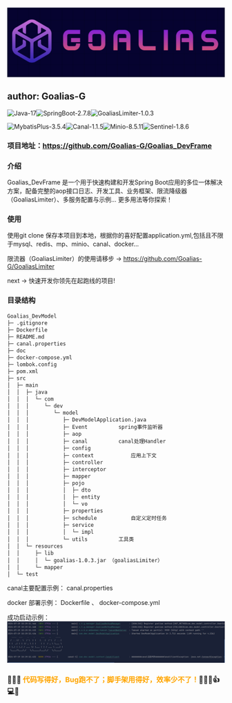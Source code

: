 ![logo.png](doc/logo.png)

## author: Goalias-G


![Java-17](https://img.shields.io/badge/Java-17.0.9-blue)![SpringBoot-2.7.8](https://img.shields.io/badge/SpringBoot-2.7.8-green)![GoaliasLimiter-1.0.3](https://img.shields.io/badge/GoaliasLimiter-1.0.3.RELEASE-purple)

![MybatisPlus-3.5.4](https://img.shields.io/badge/MybatisPlus-3.5.4.RELEASE-orange)![Canal-1.1.5](https://img.shields.io/badge/Canal-1.1.5.RELEASE-orange)![Minio-8.5.11](https://img.shields.io/badge/Minio-8.5.11.RELEASE-orange)![Sentinel-1.8.6](https://img.shields.io/badge/Sentinel-1.8.6.RELEASE-orange)

### 项目地址：https://github.com/Goalias-G/Goalias_DevFrame

### 介绍

Goalias_DevFrame 是一个用于快速构建和开发Spring Boot应用的多位一体解决方案，配备完整的aop接口日志、开发工具、业务框架、限流降级器（GoaliasLimiter）、多服务配置与示例... 更多用法等你探索！


### 使用

使用git clone 保存本项目到本地，根据你的喜好配置application.yml,包括且不限于mysql、redis、mp、minio、canal、docker...

限流器（GoaliasLimiter）的使用请移步 -> https://github.com/Goalias-G/GoaliasLimiter

next -> 快速开发你领先在起跑线的项目!

### 目录结构
```
Goalias_DevModel
├─ .gitignore
├─ Dockerfile
├─ README.md
├─ canal.properties
├─ doc
├─ docker-compose.yml
├─ lombok.config
├─ pom.xml
├─ src
│  ├─ main
│  │  ├─ java
│  │  │  └─ com
│  │  │     └─ dev
│  │  │        └─ model
│  │  │           ├─ DevModelApplication.java
│  │  │           ├─ Event          spring事件监听器
│  │  │           ├─ aop            
│  │  │           ├─ canal          canal处理Handler
│  │  │           ├─ config         
│  │  │           ├─ context            应用上下文
│  │  │           ├─ controller
│  │  │           ├─ interceptor
│  │  │           ├─ mapper
│  │  │           ├─ pojo
│  │  │           │  ├─ dto
│  │  │           │  ├─ entity
│  │  │           │  └─ vo
│  │  │           ├─ properties
│  │  │           ├─ schedule           自定义定时任务
│  │  │           ├─ service
│  │  │           │  └─ impl
│  │  │           └─ utils          工具类
│  │  └─ resources
│  │     ├─ lib
│  │     │  └─ goalias-1.0.3.jar （goaliasLimiter）
│  │     └─ mapper
│  └─ test
```
canal主要配置示例： canal.properties

docker 部署示例： Dockerfile 、 docker-compose.yml

成功启动示例：
![img.png](doc/img.png)


### 🎉🎉🎉 <span style="color: orange;">代码写得好，Bug跑不了；脚手架用得好，效率少不了！</span>🚀✨😄👍💻🚀


